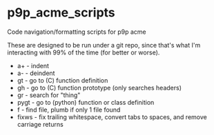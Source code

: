 # p9p_acme_scripts
Code navigation/formatting scripts for p9p acme

These are designed to be run under a git repo, since that's what I'm interacting with 99% of the time (for better or worse).

* a+ - indent
* a- - deindent
* gt - go to (C) function definition
* gh - go to (C) function prototype (only searches headers)
* gr - search for "thing"
* pygt - go to (python) function or class definition
* f - find file, plumb if only 1 file found
* fixws - fix trailing whitespace, convert tabs to spaces, and remove carriage returns
